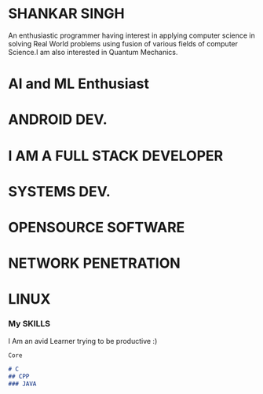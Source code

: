 # SHANKAR SINGH

An enthusiastic programmer having interest in applying computer science in solving Real World problems using fusion of various fields
of computer Science.I am also interested in Quantum Mechanics.


# AI and ML Enthusiast
# ANDROID DEV.
# I AM A FULL STACK DEVELOPER
# SYSTEMS DEV.
# OPENSOURCE SOFTWARE
# NETWORK PENETRATION
# LINUX 



### My SKILLS

I Am an avid Learner trying to be productive :)

```markdown
Core

# C
## CPP
### JAVA
